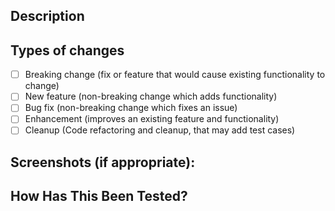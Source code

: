 ## Description
<!--- Describe your changes in detail -->

<!-- For new features, provide link to FS, dev ML discussion etc. -->
<!-- In case of bug fix, the expected and actual behaviours, steps to reproduce. -->

<!-- When "Fixes: #<id>" is specified, the issue/PR will automatically be closed when this PR gets merged -->
<!-- For addressing multiple issues/PRs, use multiple "Fixes: #<id>" -->
<!-- Fixes: # -->

## Types of changes
<!--- What types of changes does your code introduce? Put an `x` in all the boxes that apply: -->
- [ ] Breaking change (fix or feature that would cause existing functionality to change)
- [ ] New feature (non-breaking change which adds functionality)
- [ ] Bug fix (non-breaking change which fixes an issue)
- [ ] Enhancement (improves an existing feature and functionality)
- [ ] Cleanup (Code refactoring and cleanup, that may add test cases)

## Screenshots (if appropriate):

## How Has This Been Tested?
<!-- Please describe in detail how you tested your changes. -->
<!-- Include details of your testing environment, and the tests you ran to -->
<!-- see how your change affects other areas of the code, etc. -->


<!-- Please read the [CONTRIBUTING](https://github.com/apache/cloudstack/blob/master/CONTRIBUTING.md) document -->
